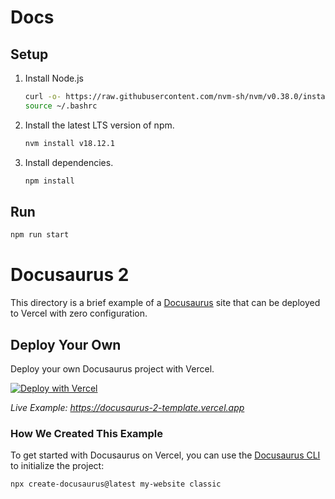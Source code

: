 # Docs

## Setup

1. Install Node.js

    ```bash
    curl -o- https://raw.githubusercontent.com/nvm-sh/nvm/v0.38.0/install.sh | bash
    source ~/.bashrc
    ```

2. Install the latest LTS version of npm.
    
    ```bash
    nvm install v18.12.1
    ```

3. Install dependencies.
    
    ```bash
    npm install
    ```

## Run

```bash
npm run start
```


# Docusaurus 2

This directory is a brief example of a [Docusaurus](https://v2.docusaurus.io) site that can be deployed to Vercel with zero configuration.

## Deploy Your Own

Deploy your own Docusaurus project with Vercel.

[![Deploy with Vercel](https://vercel.com/button)](https://vercel.com/new/clone?repository-url=https://github.com/vercel/vercel/tree/main/docusaurus-2&template=docusaurus-2)

_Live Example: https://docusaurus-2-template.vercel.app_

### How We Created This Example

To get started with Docusaurus on Vercel, you can use the [Docusaurus CLI](https://v2.docusaurus.io/docs/installation#scaffold-project-website) to initialize the project:

```shell
npx create-docusaurus@latest my-website classic
```
